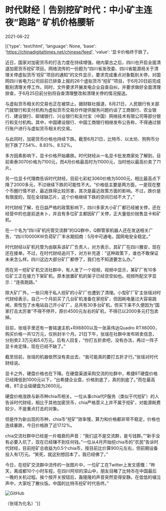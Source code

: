 # 时代财经｜告别挖矿时代：中小矿主连夜”跑路” 矿机价格腰斩

2021-06-22

[{'type': 'text/html', 'language': None, 'base': 'https://chinadigitaltimes.net/chinese/feed', 'value': '显卡价格终于跌了。

近日，国家对加密货币的打击力度在持续增强，继内蒙古之后，四川也开启全面清退加密货币挖矿项目。网络流传的一份题为“四川省发改委、四川省能源局关于清理关停虚拟货币‘挖矿’项目的通知”的文件显示，要求完成重点对象甄别关停，对国网四川省电力公司目前已排查上报的26个虚拟货币“挖矿”项目，于6月20日前完成甄别清理关停工作。同时，文件要求开展发电企业自查自纠，并要求做好全面清理排查，于6月25日前分别将自查清理整改和清理关停的情况报送。

与虚拟货币相关的交易也正在被禁止。据财联社报道，6月21日，人民银行有关部门就银行和支付机构为虚拟货币交易炒作提供服务问题约谈了工商银行、农业银行、建设银行、邮储银行、兴业银行和支付宝（中国）网络技术有限公司等部分银行和支付机构。其中，中国建设银行、中国工商银行相继发布公告称，不得通过银行账户进行与虚拟货币相关的交易。

与此同时，加密货币价格也持续下跌。截至6月21日，比特币、以太坊、狗狗币分别下跌了7.54%、8.83%、8.52%。

多方因素影响下，显卡价格开始暴跌。时代财经从一名显卡批发商家处了解到，目前索泰3070价格为7100元，而4月价格最高时为11000元，当时他以最高价卖了71片。

另一位显卡代理商告诉时代财经，目前七彩虹3060价格为5000元，相比最高点下降了2000多元，不过继续下跌的可能性不大。“价格低主要是两方面，一是现在整个币圈行情不好，最近跌得比较厉害，其次是最近政策方面的影响。不过，跌价是有限度的，现在全球缺芯片，这个价格继续下跌的空间已经不大了。”

时代财经了解，在日益严格的政策影响下，四川多家大小矿厂都已经被关停，还在经营中的也是前途未卜，并且有多位矿主都因矿厂关停，正大量低价抛售显卡和矿机。

在一个名为“四川矿机托管交流群”的QQ群中，Q群管家机器人还在发送相关广告，“四川10000KW负荷矿厂丰水期招商：5月中可通电，国网电安全稳定。”

时代财经以矿机托管为由联系该矿厂负责人，对方表示，其矿厂在四川雅安，现在还在接单。不过，在时代财经追问下，对方补充道：“这种政策下，谁也不敢保证未来怎么样。四川这边大部分矿厂都停了，我们也不知道要怎么办。”

而在另一挖矿矿机交流社群中，有人发了一个视频，视频中显示，某矿厂有10多位矿工正在接力下架矿机，原本放置矿机的架子已经空空如也。视频所配文字显示：“连夜跑路。”

除大矿厂外，一些只用于私人挖矿的小矿厂也遭到了清理。小型矿厂矿主张瑶对时代财经表示，自己一个月前买了几台矿机准备在家挖矿，但因耗电量过大容易跳闸，索性包了水电站自己开小矿厂，总共有30多台矿机，但买下来不久便因为“国家打击太厉害”不得不停开，原价4500元左右的矿机，不得已以2000多元打包卖掉。

目前，张瑶手里还有一套铭速主机+RX6800以及一张英伟达Quadro RTX6000，购买价格一共12万元，仅拆封半个月。21日下午，张瑶在社群中发布转卖信息，分别卖2.3万元和5.6万元。后有人回复，“你打五折卖吧，没有办法，再过一阵子显卡肯定降，现在已经不缺了。”

截至目前，张瑶的机器依然没有卖出去，“我可能真的要打五折才行。”张瑶对时代财经说。

显卡之外，硬盘价格也在下降。在硬盘渠道采购交流的社群中，希捷8T硬盘价格已经降低到1000元以下，“出希捷企业盘，价格到底了，真的到底了。”而在最高峰，8T企业级硬盘为2600元。

硬盘价格涨跌与新币种chia币相关。一位从事chia代P服务（类似于代挖矿）的人告诉时代财经，相比于其他加密货币，chia严格意义上并不属于挖矿，对能源耗费较少，不是重点打击的对象。

但是作为新出现的币种，chia币“挖矿”效率慢，算力和价格都非常不稳定，价格也连续暴跌，今日价格跌了近17.12%。

chia交流社群中已经是一片唱衰的声音：“我们这不是交流群，是亏钱群。”“新手没有必要入坑了，现在已经赚不到任何钱。”一位从4月开始挖chia币的“农民”告诉时代财经，目前挖矿总收益为0.5个chia币，按目前比价算900元左右，但前期设备投入有1万元。“笑死，就这别想回本了，我已经佛了。”

今日，在挖矿交流群中流传的一张图片中，一位矿工在Twitter上发文感慨：“昨天，离成都10个小时车程，在四川阿坝的深山中，朋友目睹了比特币在中国最后一晚的关机过程。挨个按开关按钮后，轰隆隆的声音突然变得安静。在低低的啜泣声中，大家吃了散伙饭。中国的比特币挖矿时代告终。”

![GitHub](https://chinadigitaltimes.net/chinese/files/2021/06/image-1624348403559.png)

（张瑶为化名）'}]